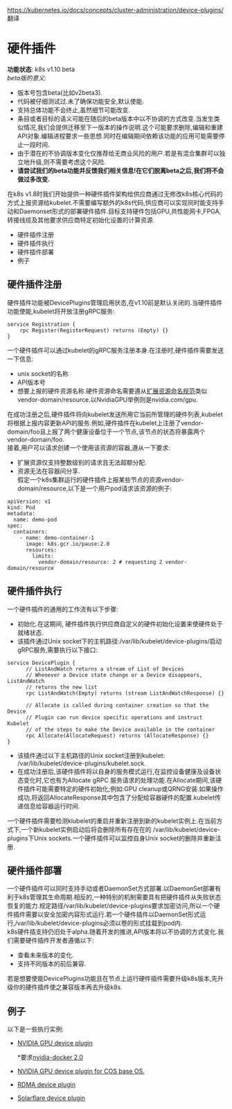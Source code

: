 https://kubernetes.io/docs/concepts/cluster-administration/device-plugins/ 翻译
# 硬件插件
**功能状态**: k8s v1.10 beta  
_beta版的意义_:   
* 版本号包含beta(比如v2beta3).
* 代码被仔细测试过.未了确保功能安全,默认使能.  
* 支持总体功能不会终止,虽然细节可能改变.  
* 条目或者目标的语义可能在随后的beta版本中以不协调的方式改变.当发生类似情况,我们会提供迁移至下一版本的操作说明.这个可能要求删除,编辑和重建API对象.编辑进程要求一些思想.同时在编辑期间依赖该功能的应用可能需要停止一段时间.  
* 由于潜在的不协调版本变化仅推荐给无商业风险的用户.若是有混合集群可以独立地升级,则不需要考虑这个风险.
* __请尝试我们的beta功能并反馈我们相关信息!在它们脱离beta之后,我们将不会做过多改变.__

在k8s v1.8时我们开始提供一种硬件插件架构给供应商通过无修改k8s核心代码的方式上报资源给kubelet.不需要编写额外的k8s代码,供应商可以实现同时能支持手动和Daemonset形式的部署硬件插件.目标支持硬件包括GPU,共性能网卡,FPGA,转接线缆及其他要求供应商特定初始化设置的计算资源.  
* 硬件插件注册
* 硬件插件执行
* 硬件插件部署
* 例子

## 硬件插件注册
硬件插件功能被DevicePlugins管理启用状态,在v1.10前是默认关闭的.当硬件插件功能使能,kubelet将开放注册gRPC服务:
```
service Registration {
	rpc Register(RegisterRequest) returns (Empty) {}
}
```
一个硬件插件可以通过kubelet的gRPC服务注册本身.在注册时,硬件插件需要发送一下信息:  
* unix socket的名称  
* API版本号
* 想要上报的硬件资源名称.硬件资源命名需要遵从[扩展资源命名规范](https://kubernetes.io/docs/concepts/configuration/manage-compute-resources-container/#extended-resources)类似vendor-domain/resource.以NvidiaGPU举例则是nvidia.com/gpu.  

在成功注册之后,硬件插件将向kubelet发送所用它当前所管理的硬件列表,kubelet将根据上报内容更新API的服务.例如,硬件插件在kubelet上注册了vendor-domain/foo且上报了两个健康设备位于一个节点,该节点的状态将暴露两个vendor-domain/foo.  
接着,用户可以请求创建一个使用该资源的容器,遵从一下要求:  
* 扩展资源仅支持整数级别的请求且无法超额分配.  
* 资源无法在容器间分享.  
假定一个k8s集群运行的硬件插件上报某些节点的资源vendor-domain/resource,以下是一个用户pod请求该资源的例子:
```
apiVersion: v1
kind: Pod
metadata:
  name: demo-pod
spec:
  containers:
    - name: demo-container-1
      image: k8s.gcr.io/pause:2.0
      resources:
        limits:
          vendor-domain/resource: 2 # requesting 2 vendor-domain/resource
```
## 硬件插件执行
一个硬件插件的通用的工作流有以下步骤:  
* 初始化.在这期间, 硬件插件执行供应商自定义的硬件初始化设置来使硬件处于就绪状态.  
* 该插件通过Unix socket下的主机路径:/var/lib/kubelet/device-plugins/启动gRPC服务,需要执行以下接口:
```
service DevicePlugin {
      // ListAndWatch returns a stream of List of Devices
      // Whenever a Device state change or a Device disappears, ListAndWatch
      // returns the new list
      rpc ListAndWatch(Empty) returns (stream ListAndWatchResponse) {}

      // Allocate is called during container creation so that the Device
      // Plugin can run device specific operations and instruct Kubelet
      // of the steps to make the Device available in the container
      rpc Allocate(AllocateRequest) returns (AllocateResponse) {}
}
```
* 该插件通过以下主机路径的Unix socket注册到kubelet:  
/var/lib/kubelet/device-plugins/kubelet.sock.  
* 在成功注册后,该硬件插件将以自身的服务模式运行,在监控设备健康及设备状态变化时,它也有为Allocate gRPC 服务请求的处理功能.在Allocate期间,该硬件插件可能需要特定的硬件初始化;例如:GPU cleanup或QRNG安装.如果操作成功,将返回AllocateResponse其中包含了分配给容器硬件的配置.kubelet传递信息给容器运行时间. 

一个硬件插件需要检测klubelet的重启并重新注册到新的kubelet实例上.在当前方式下,一个新kubelet实例启动后将会删除所有存在在的 /var/lib/kubelet/device-plugins下Unix sockets.一个硬件插件可以监控自身Unix socket的删除并重新注册.
## 硬件插件部署
一个硬件插件可以同时支持手动或者DaemonSet方式部署.以DaemonSet部署有利于k8s管理其生命周期.相反的,一种特别的机制需要具有把硬件插件从失败状态恢复的能力.规定路径/var/lib/kubelet/device-plugins要求加密访问,所以一个硬件插件需要以安全加密内容形式运行.若一个硬件插件以DaemonSet形式运行,/var/lib/kubelet/device-plugins必须以卷的形式挂载到pod内.  
k8s硬件插支持仍旧处于alpha.随着开发的推进,API版本将以不协调的方式变化.我们需要硬件插件开发者遵循以下:  
* 查看未来版本的变化.
* 支持不同版本的前后兼容.

若是想要使能DevicePlugins功能且在节点上运行硬件插件需要升级k8s版本,先升级你的硬件插件使之兼容版本再去升级k8s.

## 例子
以下是一些执行实例:
* [NVIDIA GPU device plugin](https://github.com/NVIDIA/k8s-device-plugin)

  *要求[nvidia-docker 2.0](https://github.com/NVIDIA/nvidia-docker)
* [NVIDIA GPU device plugin for COS base OS.](https://github.com/GoogleCloudPlatform/container-engine-accelerators/tree/master/cmd/nvidia_gpu)
* [RDMA device plugin](https://github.com/hustcat/k8s-rdma-device-plugin)
* [Solarflare device plugin](https://github.com/vikaschoudhary16/sfc-device-plugin)